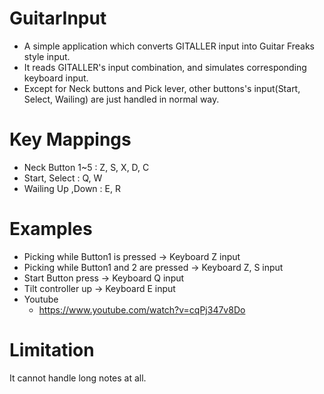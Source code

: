 # GuitarInput
- A simple application which converts GITALLER input into Guitar Freaks style input.
- It reads GITALLER's input combination, and simulates corresponding keyboard input.
- Except for Neck buttons and Pick lever, other buttons's input(Start, Select, Wailing) are just handled in normal way.

# Key Mappings
- Neck Button 1~5 : Z, S, X, D, C
- Start, Select : Q, W
- Wailing Up ,Down : E, R

# Examples
- Picking while Button1 is pressed -> Keyboard Z input
- Picking while Button1 and 2 are pressed -> Keyboard Z, S input
- Start Button press -> Keyboard Q input
- Tilt controller up -> Keyboard E input
- Youtube
  - https://www.youtube.com/watch?v=cqPj347v8Do

# Limitation
It cannot handle long notes at all.
